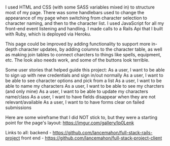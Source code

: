 #
I used HTML and CSS (with some SASS variables mixed in) to structure most of my page. There was some handlebars used to change the appearance of my page when switching from character selection to character naming, and then to the character list.
I used JavaScript for all my front-end event listening and handling. I made calls to a Rails Api that I built with Ruby, which is deployed via Heroku.

This page could be improved by adding functionality to support more in-depth character updates, by adding columns to the character table, as well as making join tables to connect charcters to things like spells, equipment, etc. The look also needs work, and some of the buttons look terrible.

Some user stories that helped guide this project:
As a user, I want to be able to sign up with new credentials and sign in/out normally
As a user, I want to be able to see character options and pick from a list
As a user, I want to be able to name my characters
As a user, I want to be able to see my charcters (and only mine)
As a user, I want to be able to update my characters name/class
As a user, I want to have fields disappear when they are not relevant/available
As a user, I want to to have forms clear on failed submissions

Here are some wireframe that I did NOT stick to, but they were a starting point for the page's layout: https://imgur.com/gallery/Ip0Lenk


Links to all:
backend - 
https://github.com/lancemahon/full-stack-rails-project
front end - 
https://github.com/lancemahon/full-stack-project-client
